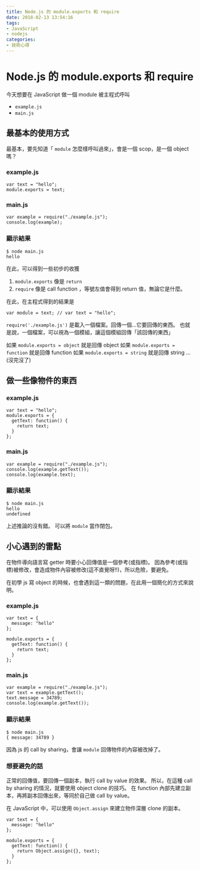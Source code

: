 ```yaml
---
title: Node.js 的 module.exports 和 require
date: 2018-02-13 13:54:16
tags: 
- JavaScript
- nodejs
categories: 
- 技術心得
---
```


# Node.js 的 module.exports 和 require

今天想要在 JavaScript 做一個 module 被主程式呼叫

- `example.js`
- `main.js`

## 最基本的使用方式

最基本，要先知道「 `module` 怎麼樣呼叫過來」，會是一個 scop，是一個 object 嗎？

### example.js

```javascript=
var text = "hello";
module.exports = text;
```

### main.js

```javascript=
var example = require("./example.js");
console.log(example);
```

### 顯示結果

```shell=
$ node main.js
hello
```

在此，可以得到一些初步的收獲

1. `module.exports` 像是 `return`
2. `require` 像是 call function ，等號左值會得到 return 值，無論它是什麼。

在此，在主程式得到的結果是

```javascript=
var module = text; // var text = "hello";
```

`require('./example.js')` 是載入一個檔案。回傳一個...它要回傳的東西。
也就是說，一個檔案，可以視為一個模組，讓這個模組回傳「該回傳的東西」

如果 `module.exports = object` 就是回傳 object
如果 `module.exports = function` 就是回傳 function
如果 `module.exports = string` 就是回傳 string
...(沒完沒了)

## 做一些像物件的東西

### example.js

```javascript=
var text = "hello";
module.exports = {
  getText: function() {
    return text;
  }
};
```

### main.js

```javascript=
var example = require("./example.js");
console.log(example.getText());
console.log(example.text);
```

### 顯示結果

```shell=
$ node main.js
hello
undefined
```

上述推論的沒有錯。
可以將 `module` 當作閉包。

## 小心遇到的雷點

在物件導向語言寫 getter 時要小心回傳值是一個參考(或指標)。
因為參考(或指標)被修改，會造成物件內容被修改(這不直覺呀!!)，所以危險，要避免。

在初學 js 寫 object 的時候，也會遇到這一類的問題，在此用一個簡化的方式來說明。

### example.js

```javascript=
var text = {
  message: "hello"
};

module.exports = {
  getText: function() {
    return text;
  }
};
```

### main.js

```javascript=
var example = require("./example.js");
var text = example.getText();
text.message = 34789;
console.log(example.getText());
```

### 顯示結果

```shell=
$ node main.js
{ message: 34789 }
```

因為 js 的 call by sharing，會讓 `module` 回傳物件的內容被改掉了。

### 想要避免的話

正常的回傳值，要回傳一個副本，執行 call by value 的效果。
所以，在這種 call by sharing 的情況，就要使用 object clone 的技巧。
在 function 內部先建立副本，再將副本回傳出來，等同於自己做 call by value。

在 JavaScript 中，可以使用 `Object.assign` 來建立物件深層 clone 的副本。

```javascript=
var text = {
  message: "hello"
};

module.exports = {
  getText: function() {
    return Object.assign({}, text);
  }
};
```
